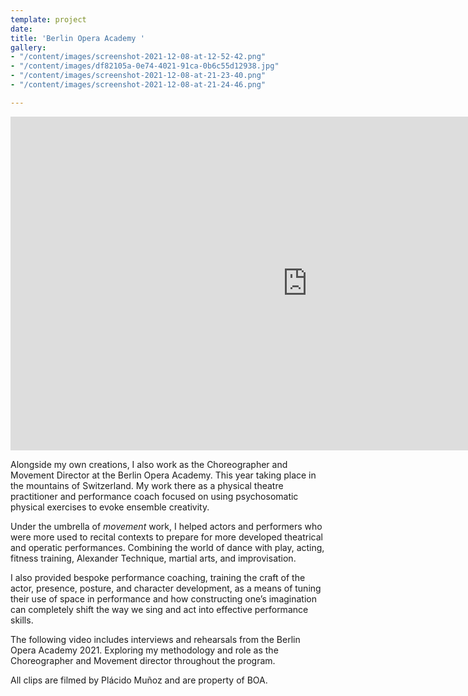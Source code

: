 ```yaml
---
template: project
date: 
title: 'Berlin Opera Academy '
gallery:
- "/content/images/screenshot-2021-12-08-at-12-52-42.png"
- "/content/images/df82105a-0e74-4021-91ca-0b6c55d12938.jpg"
- "/content/images/screenshot-2021-12-08-at-21-23-40.png"
- "/content/images/screenshot-2021-12-08-at-21-24-46.png"

---
```

<iframe width="950" height="534" src="https://www.youtube.com/embed/XYkMjUbH04I" title="YouTube video player" frameborder="0" allow="accelerometer; autoplay; clipboard-write; encrypted-media; gyroscope; picture-in-picture" allowfullscreen></iframe>

Alongside my own creations, I also work as the Choreographer and Movement Director at the Berlin Opera Academy. This year taking place in the mountains of Switzerland. My work there as a physical theatre practitioner and performance coach focused on using psychosomatic physical exercises to evoke ensemble creativity.

Under the umbrella of _movement_ work, I helped actors and performers who were more used to recital contexts to prepare for more developed theatrical and operatic performances. Combining the world of dance with play, acting, fitness training, Alexander Technique, martial arts, and improvisation.

I also provided bespoke performance coaching, training the craft of the actor, presence, posture, and character development, as a means of tuning their use of space in performance and how constructing one’s imagination can completely shift the way we sing and act into effective performance skills.

The following video includes interviews and rehearsals from the Berlin Opera Academy 2021. Exploring my methodology and role as the Choreographer and Movement director throughout the program.

All clips are filmed by Plácido Muñoz and are property of BOA.